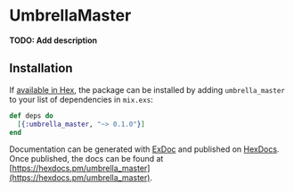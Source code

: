 # UmbrellaMaster

**TODO: Add description**

## Installation

If [available in Hex](https://hex.pm/docs/publish), the package can be installed
by adding `umbrella_master` to your list of dependencies in `mix.exs`:

```elixir
def deps do
  [{:umbrella_master, "~> 0.1.0"}]
end
```

Documentation can be generated with [ExDoc](https://github.com/elixir-lang/ex_doc)
and published on [HexDocs](https://hexdocs.pm). Once published, the docs can
be found at [https://hexdocs.pm/umbrella_master](https://hexdocs.pm/umbrella_master).

